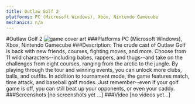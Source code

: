 ```yaml
---
title: Outlaw Golf 2
platforms: PC (Microsoft Windows), Xbox, Nintendo Gamecube
mechanics: n/a
---
```

#Outlaw Golf 2
![game cover art](//images.igdb.com/igdb/image/upload/t_cover_big/ljfdtjfycfdofkzmiljd.jpg "Logo Title Text 1")
###Platforms
PC (Microsoft Windows), Xbox, Nintendo Gamecube
###Description:
The crude cast of Outlaw Golf is back with new friends, courses, fighting moves, and more. Choose from 11 wild characters--including babes, rappers, and thugs--and take on the challenges from eight courses, ranging from the arctic to the jungle. By playing through the tour and winning events, you can unlock more clubs, balls, and outfits. In addition to tournament mode, the game features match, time attack, and baseball golf modes. Just remember--even if your golf game is off, you can still beat up your opponents, or even your caddy.
###Screenshots
[no screenshots yet ...]
###Video
[no videos yet...]

